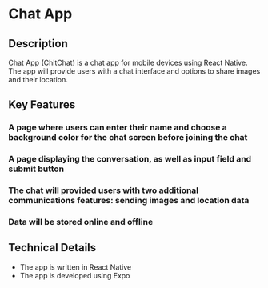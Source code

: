 <h1>Chat App</h1>

<h2>Description</h2>
Chat App (ChitChat) is a chat app for mobile devices using React Native. The app will provide users with a chat interface and options to share images and their location.

<h2>Key Features</h2>

<h3>A page where users can enter their name and choose a background color for the chat screen before joining the chat</h3>
  
<h3>A page displaying the conversation, as well as input field and submit button</h3>
  
<h3>The chat will provided users with two additional communications features: sending images and location data</h3>
  
<h3>Data will be stored online and offline</h3>

<h2>Technical Details</h2>
<ul>
    <li>The app is written in React Native</li>
    <li>The app is developed using Expo</li>
</ul>
